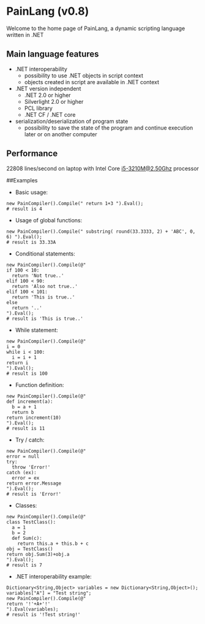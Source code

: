 # PainLang (v0.8)
Welcome to the home page of PainLang, a dynamic scripting language written in .NET

## Main language features
 + .NET interoperability
   + possibility to use .NET objects in script context
   + objects created in script are available in .NET context
 + .NET version independent
   + .NET 2.0 or higher
   + Silverlight 2.0 or higher
   + PCL library
   + .NET CF / .NET core
 + serialization/deserialization of program state
   + possibility to save the state of the program and continue execution later or on another computer

## Performance
 22808 lines/second on laptop with Intel Core i5-3210M@2.50Ghz processor 

##Examples

 + Basic usage:
```
new PainCompiler().Compile(" return 1+3 ").Eval();
# result is 4
```
 + Usage of global functions:
```
new PainCompiler().Compile(" substring( round(33.3333, 2) + 'ABC', 0, 6) ").Eval();
# result is 33.33A
```
 + Conditional statements:
```
new PainCompiler().Compile(@"
if 100 < 10:
  return 'Not true..'
elif 100 < 90:
  return 'Also not true..'
elif 100 < 101:
  return 'This is true..'
else
  return '..' 
").Eval();
# result is 'This is true..'
```
 + While statement:
```
new PainCompiler().Compile(@"
i = 0
while i < 100:
  i = i + 1
return i
").Eval();
# result is 100
```
 + Function definition:
```
new PainCompiler().Compile(@"
def increment(a): 
  b = a + 1 
  return b 
return increment(10)
").Eval();
# result is 11
```
 + Try / catch:
```
new PainCompiler().Compile(@"
error = null
try:
  throw 'Error!'
catch (ex):
  error = ex
return error.Message
").Eval();
# result is 'Error!'
```
 + Classes:
```
new PainCompiler().Compile(@"
class TestClass():
  a = 1
  b = 2
  def Sum(c):
    return this.a + this.b + c
obj = TestClass()
return obj.Sum(3)+obj.a
").Eval();
# result is 7
```
 + .NET interoperability example:
```
Dictionary<String,Object> variables = new Dictionary<String,Object>();
variables["A"] = "Test string";
new PainCompiler().Compile(@"
return '!'+A+'!'
").Eval(variables);
# result is '!Test string!'
```

